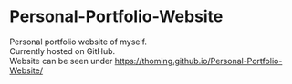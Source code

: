 # Personal-Portfolio-Website 
  
Personal portfolio website of myself.  
Currently hosted on GitHub.  
Website can be seen under https://thoming.github.io/Personal-Portfolio-Website/
